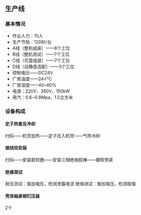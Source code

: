 ## 生产线
### 基本情况
- 作业人力：10人
- 生产节拍：120秒/台
- A线（整机组装）——8个工位
- B线（整机测试）——7个工位
- C线（花盘组装）——7个工位
- D线（动静盘选配）——3个工位
- 控制电压——DC24V
- 厂房温度——24±°C
- 厂房湿度——40~60%
- 电源：220V、380V、150kW
- 用汽：0.6~0.8Mpa，1.5立方米

### 设备构成
#### 定子热套及冷却
扫码——机壳加热——定子压入机壳——气吹冷却

#### 接线柱安装
扫码——安装密封圈——安装三相绝缘胶棒——螺栓预紧

#### 绝缘测试
耐压测试：施加电压，检测泄露电流
绝缘测试：施加电压，检测阻值

#### 壳体轴承销钉压装
2个
